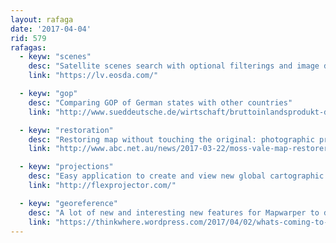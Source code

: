 ```yaml
---
layout: rafaga
date: '2017-04-04'
rid: 579
rafagas:
  - keyw: "scenes"
    desc: "Satellite scenes search with optional filterings and image download"
    link: "https://lv.eosda.com/"

  - keyw: "gop"
    desc: "Comparing GOP of German states with other countries"
    link: "http://www.sueddeutsche.de/wirtschaft/bruttoinlandsprodukt-der-bundeslaender-thueringen-ist-das-usbekistan-deutschlands-1.3443064"

  - keyw: "restoration"
    desc: "Restoring map without touching the original: photographic process over a digital copy"
    link: "http://www.abc.net.au/news/2017-03-22/moss-vale-map-restorer/8376332 "

  - keyw: "projections"
    desc: "Easy application to create and view new global cartographic projections"
    link: "http://flexprojector.com/"

  - keyw: "georeference"
    desc: "A lot of new and interesting new features for Mapwarper to do online maps georeferencing"
    link: "https://thinkwhere.wordpress.com/2017/04/02/whats-coming-to-mapwarper-net-new-stuff/"
---
```

